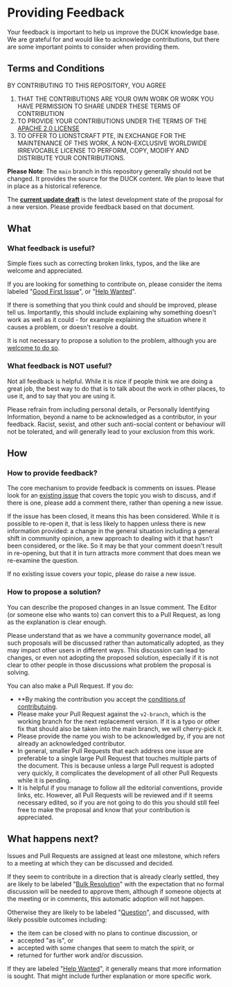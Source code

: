 # Providing Feedback

Your feedback is important to help us improve the DUCK knowledge base. We are grateful for and would like to acknowledge contributions, but there are some important points to consider when providing them.

##  Terms and Conditions

BY CONTRIBUTING TO THIS REPOSITORY, YOU AGREE

1. THAT THE CONTRIBUTIONS ARE YOUR OWN WORK OR WORK YOU HAVE PERMISSION TO SHARE UNDER THESE TERMS OF CONTRIBUTION
2. TO PROVIDE YOUR CONTRIBUTIONS UNDER THE TERMS OF THE [APACHE 2.0 LICENSE](LICENSE.md)
3. TO OFFER TO LIONSTCRAFT PTE, IN EXCHANGE FOR THE MAINTENANCE OF THIS WORK, A NON-EXCLUSIVE WORLDWIDE IRREVOCABLE LICENSE TO PERFORM, COPY, MODIFY AND DISTRIBUTE YOUR CONTRIBUTIONS.

**Please Note**: The `main` branch in this repository generally should not be changed. It provides the source for the DUCK content.
We plan to leave that in place as a historical reference.

The [**current update draft**](spec-update-draft.md) is the latest development state of the proposal for a new version.
Please provide feedback based on that document.

## What

### What feedback is useful?

Simple fixes such as correcting broken links, typos, and the like are welcome and appreciated.

If you are looking for something to contribute on, please consider the items labeled "[Good First Issue](https://github.com/LionscraftTeam/DUCK-Knowledge-Base/labels/good%20first%20issue)", or
"[Help Wanted](https://github.com/LionscraftTeam/DUCK-Knowledge-Base/labels/help%20wanted)".

If there is something that you think could and should be improved, please tell us. Importantly, this should include explaining why something doesn't work as well as it could -
for example explaining the situation where it causes a problem, or doesn't resolve a doubt.

It is not necessary to propose a solution to the problem, although you are [welcome to do so](#how-to-propose-a-solution).

### What feedback is NOT useful?

Not all feedback is helpful. While it is nice if people think we are doing a great job, the best way to do that is to talk about the work in other places, to use it, and to say that you are using it.

Please refrain from including personal details, or Personally Identifying Information, beyond a name to be acknowledged as a contributor, in your feedback.
Racist, sexist, and other such anti-social content or behaviour will not be tolerated, and will generally lead to your exclusion from this work.

## How

### How to provide feedback?

The core mechanism to provide feedback is comments on issues. Please look for an [existing issue](https://github.com/LionscraftTeam/DUCK-Knowledge-Base/issues) that covers the topic you wish to discuss,
and if there is one, please add a comment there, rather than opening a new issue.

If the issue has been closed, it means this has been considered. While it is possible to re-open it, that is less likely to happen unless there is new information provided:
a change in the general situation including a general shift in community opinion, a new approach to dealing with it that hasn't been considered, or the like.
So it may be that your comment doesn't result in re-opening, but that it in turn attracts more comment that does mean we re-examine the question.

If no existing issue covers your topic, please do raise a new issue.

### How to propose a solution?

You can describe the proposed changes in an Issue comment. The Editor (or someone else who wants to) can convert this to a Pull Request, as long as the explanation is clear enough.

Please understand that as we have a community governance model, all such proposals will be discussed rather than automatically adopted, as they may impact other users in different ways.
This discussion can lead to changes, or even not adopting the proposed solution, especially if it is not clear to other people in those discussions what problem the proposal is solving.

You can also make a Pull Request. If you do:

- **By making the contribution you accept the [conditions of contributuing](#terms-and-conditions).
- Please make your Pull Request against the `v2-branch`, which is the working branch for the next replacement version.
  If it is a typo or other fix that should also be taken into the main branch, we will cherry-pick it.
- Please provide the name you wish to be acknowledged by, if you are not already an acknowledged contributor.
- In general, smaller Pull Requests that each address one issue are preferable to a single large Pull Request that touches multiple parts of the document.
  This is because unless a large Pull request is adopted very quickly, it complicates the development of all other Pull Requests while it is pending.
- It is helpful if you manage to follow all the editorial conventions, provide links, etc. However, all Pull Requests will be reviewed and if it seems necessary edited,
  so if you are not going to do this you should still feel free to make the proposal and know that your contribution is appreciated.

## What happens next?

Issues and Pull Requests are assigned at least one milestone, which refers to a meeting at which they can be discussed and decided.

If they seem to contribute in a direction that is already clearly settled, they are likely to be labeled "[Bulk Resolution](https://github.com/LionscraftTeam/DUCK-Knowledge-Base/labels/bulk%20resolution)"
with the expectation that no formal discussion will be needed to approve them, although if someone objects at the meeting or in comments, this automatic adoption will not happen.

Otherwise they are likely to be labeled "[Question](https://github.com/LionscraftTeam/DUCK-Knowledge-Base/labels/question)", and discussed, with likely possible outcomes including:
- the item can be closed with no plans to continue discussion, or
- accepted "as is", or
- accepted with some changes that seem to match the spirit, or
- returned for further work and/or discussion.

If they are labeled "[Help Wanted](https://github.com/LionscraftTeam/DUCK-Knowledge-Base/labels/help%20wanted)", it generally means that more information is sought. That might include further explanation or more specific work.
